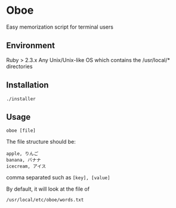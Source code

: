 # Oboe

Easy memorization script for terminal users

## Environment

Ruby > 2.3.x
Any Unix/Unix-like OS which contains the /usr/local/* directories


## Installation

```
./installer
```

## Usage

```
oboe [file]
```

The file structure should be:

```
apple, りんご
banana, バナナ
icecream, アイス
```
comma separated such as `[key], [value]`

By default, it will look at the file of

```
/usr/local/etc/oboe/words.txt
```
